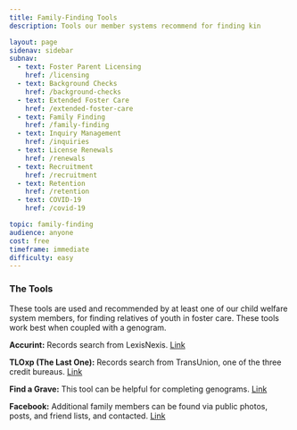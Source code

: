 ```yaml
---
title: Family-Finding Tools
description: Tools our member systems recommend for finding kin

layout: page
sidenav: sidebar
subnav:
  - text: Foster Parent Licensing
    href: /licensing
  - text: Background Checks
    href: /background-checks
  - text: Extended Foster Care
    href: /extended-foster-care
  - text: Family Finding
    href: /family-finding
  - text: Inquiry Management
    href: /inquiries
  - text: License Renewals
    href: /renewals
  - text: Recruitment
    href: /recruitment
  - text: Retention
    href: /retention
  - text: COVID-19
    href: /covid-19

topic: family-finding
audience: anyone
cost: free
timeframe: immediate
difficulty: easy
---
```



### The Tools

These tools are used and recommended by at least one of our child welfare system members, for finding relatives of youth in foster care. These tools work best when coupled with a genogram.

**Accurint:** 
Records search from LexisNexis. [Link](https://www.accurint.com/)

**TLOxp (The Last One):**
Records search from TransUnion, one of the three credit bureaus. [Link](https://www.tlo.com/)

**Find a Grave:**
This tool can be helpful for completing genograms. [Link](https://www.findagrave.com/)

**Facebook:**
Additional family members can be found via public photos, posts, and friend lists, and contacted. [Link](https://www.facebook.com)

